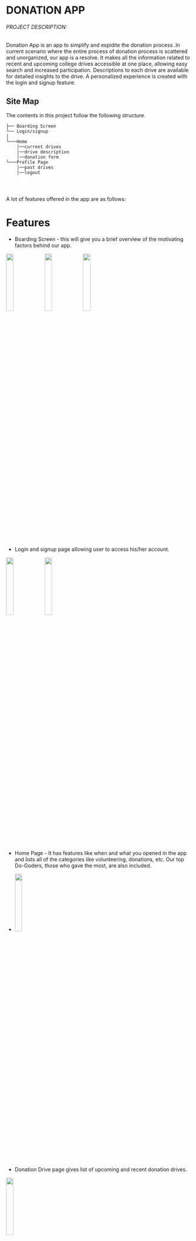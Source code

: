 
# DONATION APP

<h6> PROJECT DESCRIPTION: </h6>
Donation App is an app to simplify and expidite the donation process .In current scenario where the entire process of donation process is scattered and unorganized, our app is a resolve. It makes all the information related to recent and upcoming college drives accessible at one place, allowing easy search and increased participation.
Descriptions to each drive are available for detailed insights to the drive. A personalized experience is created with the login and signup feature.



## Site Map
The contents in this project follow the following structure.

```
├── Boarding Screen
└── Login/signup
│
└───Home
    |──current drives
    |──drive description
    │──donation form
└───Profile Page
    |──past drives
    |──logout

    
  

```


A lot of features offered in the app are as follows:
# Features

* Boarding Screen - this will give you a brief overview of the motivating factors behind our app.    

 <img src="https://user-images.githubusercontent.com/94682086/212464581-033ca5a7-2711-4b83-98a4-787b8adda823.jpeg" width=20%>

<img src="https://user-images.githubusercontent.com/94682086/212464589-c2ee37f4-e99f-4c98-bbdd-61b34bc3793e.jpeg" width=20%>
<img src="https://user-images.githubusercontent.com/94682086/212464594-2d638e54-4e27-4ba2-a50a-674193b8c473.jpeg" width=20%>

* Login and signup page allowing user to access his/her account.
<img src="https://user-images.githubusercontent.com/94682086/212465859-636a347d-cee5-4ea7-a1ef-bf27b66ea5b9.jpeg" width=20%>
<img src="https://user-images.githubusercontent.com/94682086/212465881-c6f45490-6fb2-41a9-938c-8cff241b7c6e.jpeg" width=20%>


* Home Page - It has features like when and what you opened in the app and lists all of the categories like volunteering, donations, etc. Our top Do-Goders, those who gave the most, are also included.       
* <img src="https://user-images.githubusercontent.com/94682086/212465914-bf781465-58f0-4b90-9f36-8d53f97c70ad.jpeg" width=20%>
                                    

* Donation Drive page gives list of upcoming and recent donation drives.
<img src="https://user-images.githubusercontent.com/94682086/212465901-5a86ae99-51ba-4f25-a5bb-ee3b9ebcb855.jpeg" width=20%>

* Donation description giving the overview each drive and option to donate for the same.        
                                    
* Form - It contains all of the necessary information about the person, such as name, email, phone number, address, password, and confirmation.        
* User Details Page - This includes options like changing your password, visiting our website, notification setting, Celestial Biscuit IGDTUW and editing your details. Additionally, it has links to social media platforms that allow one to interact with society.    

* <img src="https://user-images.githubusercontent.com/94682086/212466337-a53727b5-7aa1-4855-9aa0-e67b968e13f4.jpeg" width=20%>
<img src="https://user-images.githubusercontent.com/94682086/212466355-e721abe4-3160-4f93-9cfe-f6762de41c91.jpeg" width=20%>


* Edit Profile Page - One can change their photo, name, email, location, and phone number and then save the changes.

# Contributions
Contributed by:
* Nikhila 

* Nikita Garg

* Sehaj

* Shreel Trivedi

* Shuchita Bhutani

* Simran Joon



